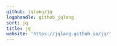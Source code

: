 ```yaml
---
github: jqlang/jq
logohandle: github_jqlang
sort: jq
title: jq
website: 'https://jqlang.github.io/jq/'
---
```


